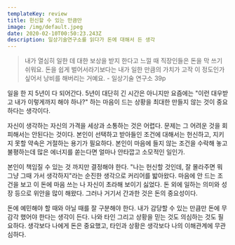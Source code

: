 ```yaml
---
templateKey: review
title: 헌신할 수 있는 만큼만
image: /img/default.jpeg
date: 2020-02-10T00:50:23.243Z
description: 일상기술연구소를 읽다가 돈에 대해서 든 생각
---
```

> 내가 열심히 일한 데 대한 보상을 받지 한다고 느낄 때 직장인들은 돈을 막 쓰기 쉬워요. 돈을 쉽게 벌어서라기보다는 내가 일한 만큼의 가치가 고작 이 정도인가 싶어서 낭비를 해버리는 거예요. - 일상기술 연구소 39p

일을 한 지 5년이 다 되어간다. 5년이 대단히 긴 시간은 아니지만 요즘에는 "이런 대우받고 내가 이렇게까지 해야 하나?" 하는 마음이 드는 상황을 최대한 만들지 않는 것이 중요하다는 생각이다.

자신이 생각하는 자신의 가격을 세상과 소통하는 것은 어렵다. 문제는 그 어려운 것을 회피해서는 안된다는 것이다. 본인이 선택하고 받아들인 조건에 대해서는 헌신하고, 지키지 못할 약속은 거절하는 용기가 필요하다. 본인이 마음에 들지 않는 조건을 수락해 놓고 불평하는데 많은 에너지를 쏟는다면 얼마나 안타깝고 소모적인 일인가.

본인이 책임질 수 있는 것 까지만 결정해야 한다. "나는 헌신할 것인데, 잘 몰라주면 뭐 그냥 그때 가서 생각하지"라는 순진한 생각으로 커리어를 밟아왔다. 마음에 안 드는 조건을 보고 이 돈에 마음 쓰는 나 자신이 초라해 보이기 싫었다. 돈 외에 일하는 의미와 성장 등으로 위안을 많이 해왔다. 그러나 거기서 간과한 것은 돈의 중요성이다. 

돈에 예민해야 할 때와 아닐 때를 잘 구분해야 한다. 내가 감당할 수 있는 만큼만 돈에 무감각 했어야 한다는 생각이 든다. 나와 타인 그리고 상황을 믿는 것도 의심하는 것도 필요하다. 생각보다 나에게 돈은 중요했고, 타인과 상황은 생각보다 나의 이해관계에 무관심하다.

